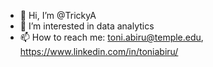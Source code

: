 - 👋 Hi, I’m @TrickyA
- 👀 I’m interested in data analytics
- 📫 How to reach me: toni.abiru@temple.edu, https://www.linkedin.com/in/toniabiru/

<!---
TrickyA/TrickyA is a ✨ special ✨ repository because its `README.md` (this file) appears on your GitHub profile.
You can click the Preview link to take a look at your changes.
--->
